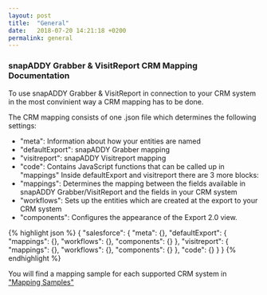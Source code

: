 ```yaml
---
layout: post
title:  "General"
date:   2018-07-20 14:21:18 +0200
permalink: general
---
```


### snapADDY Grabber & VisitReport CRM Mapping Documentation
To use snapADDY Grabber & VisitReport in connection to your CRM system in the most convinient way a CRM mapping has to be done.

The CRM mapping consists of one .json file which determines the following settings:
- "meta": Information about how your entities are named
- "defaultExport": snapADDY Grabber mapping
- "visitreport": snapADDY Visitreport mapping
- "code": Contains JavaScript functions that can be called up in "mappings"
Inside defaultExport and visitreport there are 3 more blocks:
- "mappings": Determines the mapping between the fields available in snapADDY Grabber/VisitReport and the fields in your CRM system
- "workflows": Sets up the entities which are created at the export to your CRM system
- "components": Configures the appearance of the Export 2.0 view. 

{% highlight json %}
{
    "salesforce": {
        "meta": {},
        "defaultExport": {
            "mappings": {},
            "workflows": {},
            "components": {}
        },
        "visitreport": {
            "mappings": {},
            "workflows": {},
            "components": {}
        },
        "code": {}
    }
}
{% endhighlight %}

You will find a mapping sample for each supported CRM system in ["Mapping Samples"](https://snapaddy.github.io/snapaddy-mapping-doc/mapping-samples)
